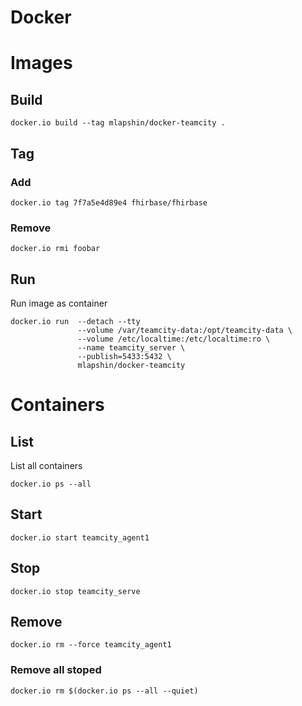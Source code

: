 <!-- -*- coding: utf-8-unix; -*-
     Danil Kutkevich's reference cards <http://kutkevich.org/rc>.
     Copyright (C) 2007, 2008, 2009, 2010, 2011, 2012, 2013,
     2014 Danil Kutkevich <danil@kutkevich.org>

     This reference cards is licensed under the Creative Commons
     Attribution-Share Alike 3.0 Unported License. To view a copy of this
     license, see the COPYING file or visit
     <http://creativecommons.org/licenses/by-sa/3.0/> or send a letter to
     Creative Commons, 171 Second Street, Suite 300, San Francisco,
     California, 94105, USA. -->

Docker
======

Images
======

Build
-----

    docker.io build --tag mlapshin/docker-teamcity .

Tag
---

### Add

    docker.io tag 7f7a5e4d89e4 fhirbase/fhirbase

### Remove

    docker.io rmi foobar

Run
---

Run image as container

    docker.io run  --detach --tty
                   --volume /var/teamcity-data:/opt/teamcity-data \
                   --volume /etc/localtime:/etc/localtime:ro \
                   --name teamcity_server \
                   --publish=5433:5432 \
                   mlapshin/docker-teamcity

Containers
==========

List
----

List all containers

    docker.io ps --all

Start
-----

    docker.io start teamcity_agent1

Stop
----

    docker.io stop teamcity_serve

Remove
------

    docker.io rm --force teamcity_agent1

### Remove all stoped

    docker.io rm $(docker.io ps --all --quiet)
